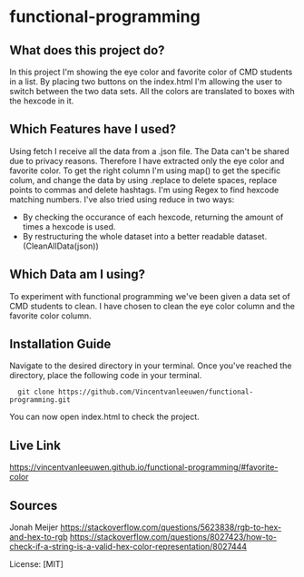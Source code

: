 # functional-programming

## What does this project do?
In this project I'm showing the eye color and favorite color of CMD students in a list. By placing two buttons on the index.html I'm allowing the user to switch between the two data sets. All the colors are translated to boxes with the hexcode in it.

## Which Features have I used?
Using fetch I receive all the data from a .json file. The Data can't be shared due to privacy reasons. Therefore I have extracted only the eye color and favorite color.
To get the right column I'm using map() to get the specific colum, and change the data by using .replace to delete spaces, replace points to commas and delete hashtags.
I'm using Regex to find hexcode matching numbers. 
I've also tried using reduce in two ways: 
- By checking the occurance of each hexcode, returning the amount of times a hexcode is used. 
- By restructuring the whole dataset into a better readable dataset. (CleanAllData(json))

## Which Data am I using?
To experiment with functional programming we've been given a data set of CMD students to clean. I have chosen to clean the eye color column and the favorite color column.

## Installation Guide

Navigate to the desired directory in your terminal. Once you've reached the directory, place the following code in your terminal.
```terminal
  git clone https://github.com/Vincentvanleeuwen/functional-programming.git
```
You can now open index.html to check the project.

## Live Link
https://vincentvanleeuwen.github.io/functional-programming/#favorite-color

## Sources
Jonah Meijer
https://stackoverflow.com/questions/5623838/rgb-to-hex-and-hex-to-rgb
https://stackoverflow.com/questions/8027423/how-to-check-if-a-string-is-a-valid-hex-color-representation/8027444


License: [MIT]
